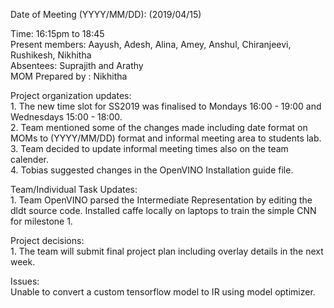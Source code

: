  Date of Meeting (YYYY/MM/DD):  (2019/04/15)<br/>
  
 Time: 16:15pm to 18:45  <br/>
 Present members: Aayush, Adesh, Alina, Amey, Anshul, Chiranjeevi, Rushikesh, Nikhitha <br/>
 Absentees: Suprajith and Arathy <br/>
 MOM Prepared by : Nikhitha
  
Project organization updates:<br/> 1. The new time slot for SS2019 was finalised to Mondays 16:00 - 19:00 and Wednesdays 15:00 - 18:00.<br/>2. Team mentioned some of the changes made including date format on MOMs to (YYYY/MM/DD) format and informal meeting area to students lab.<br/>3. Team decided to update informal meeting times also on the team calender.<br/>4. Tobias suggested changes in the OpenVINO Installation guide file.
  
Team/Individual Task Updates: <br/>1. Team OpenVINO parsed the Intermediate Representation by editing the dldt source code. Installed caffe locally on laptops to train the simple CNN for milestone 1. 
  
Project decisions: <br/>1. The team will submit final project plan including overlay details in the next week.<br/>

Issues: <br/>Unable to convert a custom tensorflow model to IR using model optimizer.